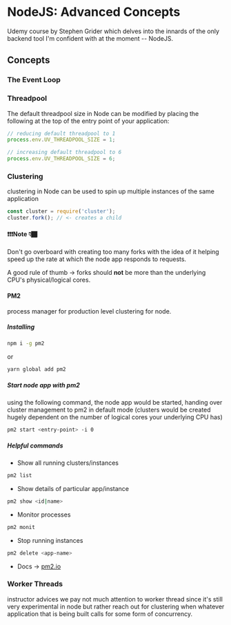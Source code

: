 # NodeJS: Advanced Concepts

Udemy course by Stephen Grider which delves into the innards of the only backend tool I'm confident with at the moment -- NodeJS.

## Concepts

### The Event Loop

### Threadpool

The default threadpool size in Node can be modified by placing the following at the top of the entry point of your application:

```js
// reducing default threadpool to 1
process.env.UV_THREADPOOL_SIZE = 1;

// increasing default threadpool to 6
process.env.UV_THREADPOOL_SIZE = 6;
```

### Clustering

clustering in Node can be used to spin up multiple instances of the same application

```js
const cluster = require('cluster');
cluster.fork(); // <- creates a child
```

#### ❗❗❗Note 👇🏾

Don't go overboard with creating too many forks with the idea of it helping speed up the rate at which the node app responds to requests.

A good rule of thumb -> forks should **not** be more than the underlying CPU's physical/logical cores.

#### PM2

process manager for production level clustering for node.

##### Installing

```bash
npm i -g pm2
```

or

```bash
yarn global add pm2
```

##### Start node app with pm2

using the following command, the node app would be started, handing over cluster management to pm2 in default mode (clusters would be created hugely dependent on the number of logical cores your underlying CPU has)

```bash
pm2 start <entry-point> -i 0
```

##### Helpful commands

- Show all running clusters/instances

```bash
pm2 list
```

- Show details of particular app/instance

```bash
pm2 show <id|name>
```

- Monitor processes

```bash
pm2 monit
```

- Stop running instances

```bash
pm2 delete <app-name>
```

- Docs -> [pm2.io](https://pm2.io/doc/en/runtime/overview/)

### Worker Threads

instructor advices we pay not much attention to worker thread since it's still very experimental in node but rather reach out for clustering when whatever application that is being built calls for some form of concurrency.
